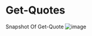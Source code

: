 # Get-Quotes
Snapshot Of Get-Quote
![image](https://github.com/user-attachments/assets/a9d510d7-7de8-47f3-89fa-059c926de2b5)
